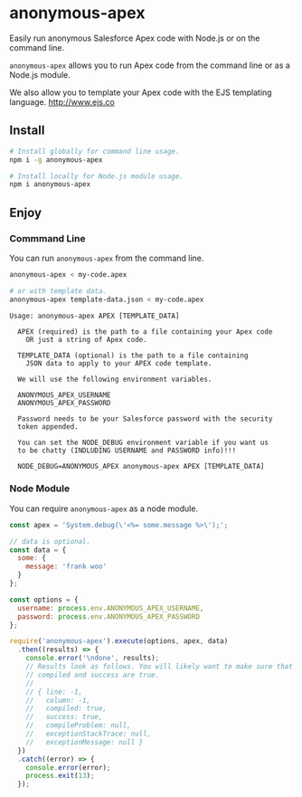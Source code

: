 # anonymous-apex

Easily run anonymous Salesforce Apex code with Node.js or on the command line.

`anonymous-apex` allows you to run Apex code from the command line or as a
Node.js module.

We also allow you to template your Apex code with the EJS templating language.
http://www.ejs.co

## Install

```bash
# Install globally for command line usage.
npm i -g anonymous-apex

# Install locally for Node.js module usage.
npm i anonymous-apex
```

## Enjoy

### Commmand Line

You can run `anonymous-apex` from the command line.

```bash
anonymous-apex < my-code.apex

# or with template data.
anonymous-apex template-data.json < my-code.apex
```

```
Usage: anonymous-apex APEX [TEMPLATE_DATA]

  APEX (required) is the path to a file containing your Apex code
    OR just a string of Apex code.

  TEMPLATE_DATA (optional) is the path to a file containing
    JSON data to apply to your APEX code template.

  We will use the following environment variables.

  ANONYMOUS_APEX_USERNAME
  ANONYMOUS_APEX_PASSWORD

  Password needs to be your Salesforce password with the security
  token appended.

  You can set the NODE_DEBUG environment variable if you want us
  to be chatty (INDLUDING USERNAME and PASSWORD info)!!!

  NODE_DEBUG=ANONYMOUS_APEX anonymous-apex APEX [TEMPLATE_DATA]
```

### Node Module

You can require `anonymous-apex` as a node module.

```js
const apex = 'System.debug(\'<%= some.message %>\');';

// data is optional.
const data = {
  some: {
    message: 'frank woo'
  }
};

const options = {
  username: process.env.ANONYMOUS_APEX_USERNAME,
  password: process.env.ANONYMOUS_APEX_PASSWORD
};

require('anonymous-apex').execute(options, apex, data)
  .then((results) => {
    console.error('\ndone', results);
    // Results look as follows. You will likely want to make sure that both
    // compiled and success are true.
    //
    // { line: -1,
    //   column: -1,
    //   compiled: true,
    //   success: true,
    //   compileProblem: null,
    //   exceptionStackTrace: null,
    //   exceptionMessage: null }
  })
  .catch((error) => {
    console.error(error);
    process.exit(13);
  });
```

